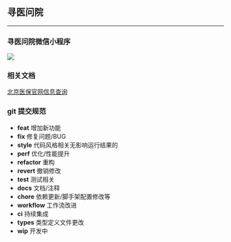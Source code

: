 ## 寻医问院

--------------
### 寻医问院微信小程序
<img src="https://gdc.kg.qq.com/6008/9b5f0f37a4a379848ee86dad7b42410a.jpeg">

### 相关文档
[北京医保官网信息查询](http://ybj.beijing.gov.cn/2020_zwfw/2020_bmcx/)

### git 提交规范
- **feat** 增加新功能
- **fix** 修复问题/BUG
- **style** 代码风格相关无影响运行结果的
- **perf** 优化/性能提升
- **refactor** 重构
- **revert** 撤销修改
- **test** 测试相关
- **docs** 文档/注释
- **chore** 依赖更新/脚手架配置修改等
- **workflow** 工作流改进
- **ci** 持续集成
- **types** 类型定义文件更改
- **wip** 开发中